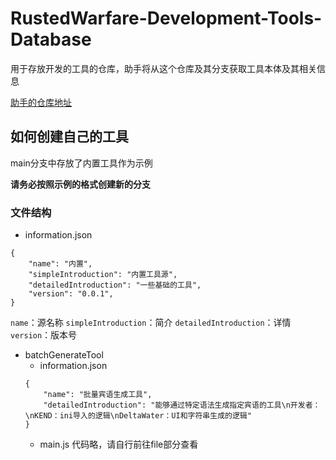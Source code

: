 # RustedWarfare-Development-Tools-Database

用于存放开发的工具的仓库，助手将从这个仓库及其分支获取工具本体及其相关信息

[助手的仓库地址](https://github.com/Delta-Water/RustedWarfare-Development-Tools)

## 如何创建自己的工具

main分支中存放了内置工具作为示例

**请务必按照示例的格式创建新的分支**

### 文件结构

- information.json
```
{
    "name": "内置",
    "simpleIntroduction": "内置工具源",
    "detailedIntroduction": "一些基础的工具",
    "version": "0.0.1",
}
```

`name`：源名称
`simpleIntroduction`：简介
`detailedIntroduction`：详情
`version`：版本号

- batchGenerateTool
  - information.json
  ```
  {
      "name": "批量宾语生成工具",
      "detailedIntroduction": "能够通过特定语法生成指定宾语的工具\n开发者：\nKEND：ini导入的逻辑\nDeltaWater：UI和字符串生成的逻辑"
  }
  ```
  - main.js
  代码略，请自行前往file部分查看